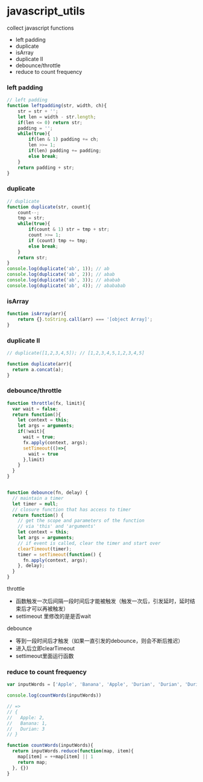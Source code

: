 # javascript_utils
collect javascript functions

- left padding
- duplicate
- isArray
- duplicate II
- debounce/throttle
- reduce to count frequency





### left padding

```javascript
// left padding
function leftpadding(str, width, ch){
    str = str + '';
    let len = width - str.length;
    if(len <= 0) return str;
    padding = '';
    while(true){
        if(len & 1) padding += ch;
        len >>= 1;
        if(len) padding += padding;
        else break;
    }
    return padding + str;
}

```



### duplicate

```javascript
// duplicate
function duplicate(str, count){
    count--;
    tmp = str;
    while(true){
        if(count & 1) str = tmp + str;
        count >>= 1;
        if (count) tmp += tmp;
        else break;
    }
    return str;
}
console.log(duplicate('ab', 1)); // ab
console.log(duplicate('ab', 2)); // abab
console.log(duplicate('ab', 3)); // ababab
console.log(duplicate('ab', 4)); // abababab
```



### isArray

```javascript
function isArray(arr){
    return {}.toString.call(arr) === '[object Array]';
}
```



### duplicate II

```javascript
// duplicate([1,2,3,4,5]); // [1,2,3,4,5,1,2,3,4,5]

function duplicate(arr){
  return a.concat(a);
}

```



### debounce/throttle

```javascript
function throttle(fx, limit){
  var wait = false;
  return function(){
    let context = this;
    let args = arguments;
    if(!wait){
      wait = true;
      fx.apply(context, args);
      setTimeout(()=>{
        wait = true
      },limit)
    }
  }
}


function debounce(fn, delay) {
  // maintain a timer
  let timer = null;
  // closure function that has access to timer
  return function() {
    // get the scope and parameters of the function 
    // via 'this' and 'arguments'
    let context = this;
    let args = arguments;
    // if event is called, clear the timer and start over
    clearTimeout(timer);
    timer = setTimeout(function() {
      fn.apply(context, args);
    }, delay);
  }
}
```



throttle

- 函数触发一次后间隔一段时间后才能被触发（触发一次后，引发延时，延时结束后才可以再被触发）
- settimeout 里修改的是是否wait

debounce

- 等到一段时间后才触发（如果一直引发的debounce，则会不断后推迟）
- 进入后立即clearTimeout
- settimeout里面运行函数



### reduce to count frequency

```javascript
var inputWords = ['Apple', 'Banana', 'Apple', 'Durian', 'Durian', 'Durian']

console.log(countWords(inputWords))

// =>
// {
//   Apple: 2,
//   Banana: 1,
//   Durian: 3
// }
```

```javascript
function countWords(inputWords){
  return inputWords.reduce(function(map, item){
    map[item] = ++map[item] || 1
    return map;
  }, {})
}
```







